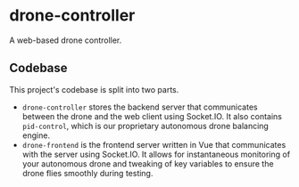 # drone-controller
A web-based drone controller.

## Codebase
This project's codebase is split into two parts.
- `drone-controller` stores the backend server that communicates between the drone and the web client using Socket.IO. It also contains `pid-control`, which is our proprietary autonomous drone balancing engine.
- `drone-frontend` is the frontend server written in Vue that communicates with the server using Socket.IO. It allows for instantaneous monitoring of your autonomous drone and tweaking of key variables to ensure the drone flies smoothly during testing.
